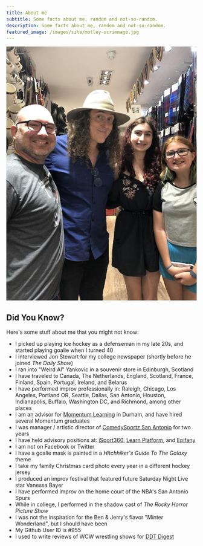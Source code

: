 ```yaml
---
title: About me
subtitle: Some facts about me, random and not-so-random.
description: Some facts about me, random and not-so-random.
featured_image: /images/site/motley-scrimmage.jpg
---
```

![](/images/site/wade-weird-al.jpg)

## Did You Know?

Here's some stuff about me that you might not know:

* I picked up playing ice hockey as a defenseman in my late 20s, and started playing goalie when I turned 40
* I interviewed Jon Stewart for my college newspaper (shortly before he joined *The Daily Show*)
* I ran into "Weird Al" Yankovic in a souvenir store in Edinburgh, Scotland
* I have traveled to Canada, The Netherlands, England, Scotland, France, Finland, Spain, Portugal, Ireland, and Belarus
* I have performed improv professionally in: Raleigh, Chicago, Los Angeles, Portland OR, Seattle, Dallas, San Antonio, Houston, Indianapolis, Buffalo, Washington DC, and Richmond, among other places
* I am an advisor for [Momentum Learning](https://momentumlearn.com) in Durham, and have hired several Momentum graduates
* I was manager / artistic director of [ComedySportz San Antonio](https://cszsa.com) for two years
* I have held advisory positions at: [iSport360](https://isport360.com/), [Learn Platform](https://learnplatform.com/), and [Epifany](https://www.epifany.com)
* I am not on Facebook or Twitter
* I have a goalie mask is painted in a *Hitchhiker's Guide To The Galaxy* theme
* I take my family Christmas card photo every year in a different hockey jersey
* I produced an improv festival that featured future Saturday Night Live star Vanessa Bayer
* I have performed improv on the home court of the NBA's San Antonio Spurs
* While in college, I performed in the shadow cast of *The Rocky Horror Picture Show*
* I was not the inspiration for the Ben & Jerry's flavor "Minter Wonderland", but I should have been
* My Github User ID is #955
* I used to write reviews of WCW wrestling shows for [DDT Digest](http://ddtdigest.com)
